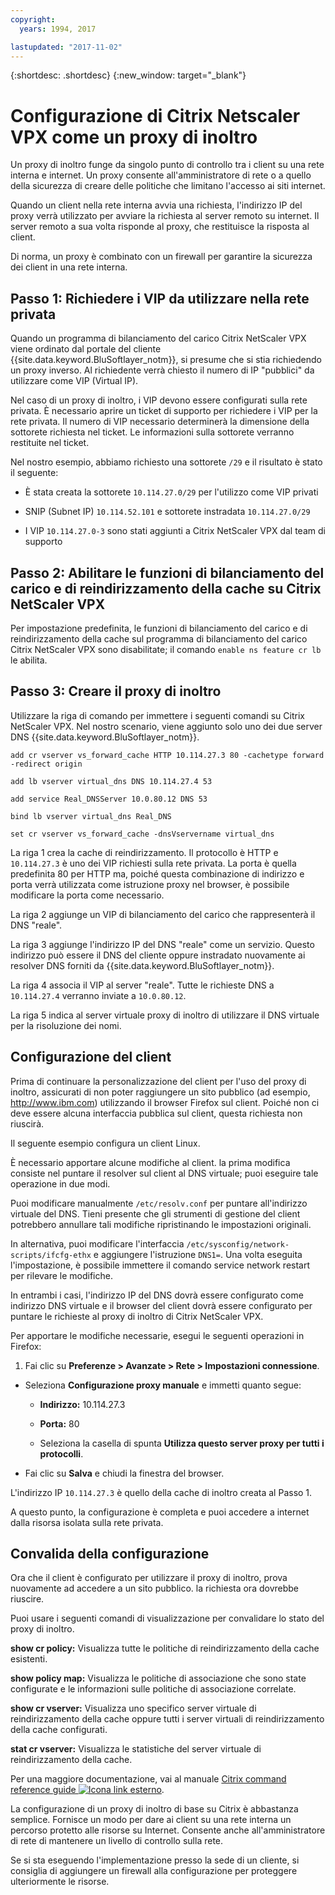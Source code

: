 ```yaml
---
copyright:
  years: 1994, 2017

lastupdated: "2017-11-02"
---
```


{:shortdesc: .shortdesc}
{:new_window: target="_blank"}

# Configurazione di Citrix Netscaler VPX come un proxy di inoltro

Un proxy di inoltro funge da singolo punto di controllo tra i client su una rete interna e internet. Un proxy consente all'amministratore di rete o a quello della sicurezza di creare delle politiche che limitano l'accesso ai siti internet.

Quando un client nella rete interna avvia una richiesta, l'indirizzo IP del proxy verrà utilizzato per avviare la richiesta al server remoto su internet. Il server remoto a sua volta risponde al proxy, che restituisce la risposta al client.

Di norma, un proxy è combinato con un firewall per garantire la sicurezza dei client in una rete interna.

## Passo 1: Richiedere i VIP da utilizzare nella rete privata 

Quando un programma di bilanciamento del carico Citrix NetScaler VPX viene ordinato dal portale del cliente {{site.data.keyword.BluSoftlayer_notm}}, si presume che si stia richiedendo un proxy inverso. Al richiedente verrà chiesto il numero di IP "pubblici" da utilizzare come VIP (Virtual IP).

Nel caso di un proxy di inoltro, i VIP devono essere configurati sulla rete privata. È necessario aprire un ticket di supporto per richiedere i VIP per la rete privata. Il numero di VIP necessario determinerà la dimensione della sottorete richiesta nel ticket. Le informazioni sulla sottorete verranno restituite nel ticket.

Nel nostro esempio, abbiamo richiesto una sottorete `/29` e il risultato è stato il seguente:

* È stata creata la sottorete `10.114.27.0/29` per l'utilizzo come VIP privati

* SNIP (Subnet IP) `10.114.52.101` e sottorete instradata `10.114.27.0/29`

* I VIP `10.114.27.0-3` sono stati aggiunti a Citrix NetScaler VPX dal team di supporto

## Passo 2: Abilitare le funzioni di bilanciamento del carico e di reindirizzamento della cache su Citrix NetScaler VPX

Per impostazione predefinita, le funzioni di bilanciamento del carico e di reindirizzamento della cache sul programma di bilanciamento del carico Citrix NetScaler VPX sono disabilitate; il comando `enable ns feature cr lb` le abilita.


## Passo 3: Creare il proxy di inoltro

Utilizzare la riga di comando per immettere i seguenti comandi su Citrix NetScaler VPX. Nel nostro scenario, viene aggiunto solo uno dei due server DNS {{site.data.keyword.BluSoftlayer_notm}}.  

```
add cr vserver vs_forward_cache HTTP 10.114.27.3 80 -cachetype forward -redirect origin

add lb vserver virtual_dns DNS 10.114.27.4 53

add service Real_DNSServer 10.0.80.12 DNS 53

bind lb vserver virtual_dns Real_DNS

set cr vserver vs_forward_cache -dnsVservername virtual_dns
```

La riga 1 crea la cache di reindirizzamento. Il protocollo è HTTP e `10.114.27.3` è uno dei VIP richiesti sulla rete privata. La porta è quella predefinita 80 per HTTP ma, poiché questa combinazione di indirizzo e porta verrà utilizzata come istruzione proxy nel browser, è possibile modificare la porta come necessario.

La riga 2 aggiunge un VIP di bilanciamento del carico che rappresenterà il DNS "reale".

La riga 3 aggiunge l'indirizzo IP del DNS "reale" come un servizio. Questo indirizzo può essere il DNS del cliente oppure instradato nuovamente ai resolver DNS forniti da {{site.data.keyword.BluSoftlayer_notm}}.

La riga 4 associa il VIP al server "reale". Tutte le richieste DNS a `10.114.27.4` verranno inviate a `10.0.80.12`.

La riga 5 indica al server virtuale proxy di inoltro di utilizzare il DNS virtuale per la risoluzione dei nomi.

## Configurazione del client

Prima di continuare la personalizzazione del client per l'uso del proxy di inoltro, assicurati di non poter raggiungere un sito pubblico (ad esempio, http://www.ibm.com) utilizzando il browser Firefox sul client. Poiché non ci deve essere alcuna interfaccia pubblica sul client, questa richiesta non riuscirà. 

Il seguente esempio configura un client Linux.

È necessario apportare alcune modifiche al client. la prima modifica consiste nel puntare il resolver sul client al DNS virtuale; puoi eseguire tale operazione in due modi.

Puoi modificare manualmente `/etc/resolv.conf` per puntare all'indirizzo virtuale del DNS. Tieni presente che gli strumenti di gestione del client potrebbero annullare tali modifiche ripristinando le impostazioni originali.  

In alternativa, puoi modificare l'interfaccia `/etc/sysconfig/network-scripts/ifcfg-ethx` e aggiungere l'istruzione `DNS1=`. Una volta eseguita l'impostazione, è possibile immettere il comando service network restart per rilevare le modifiche.

In entrambi i casi, l'indirizzo IP del DNS dovrà essere configurato come indirizzo DNS virtuale e il browser del client dovrà essere configurato per puntare le richieste al proxy di inoltro di Citrix NetScaler VPX.

Per apportare le modifiche necessarie, esegui le seguenti operazioni in Firefox:

1. Fai clic su **Preferenze > Avanzate > Rete > Impostazioni connessione**.

* Seleziona **Configurazione proxy manuale** e immetti quanto segue:

  * **Indirizzo:** 10.114.27.3

  * **Porta:** 80

  * Seleziona la casella di spunta **Utilizza questo server proxy per tutti i protocolli**.

* Fai clic su **Salva** e chiudi la finestra del browser.

L'indirizzo IP `10.114.27.3` è quello della cache di inoltro creata al Passo 1.

A questo punto, la configurazione è completa e puoi accedere a internet dalla risorsa isolata sulla rete privata.

## Convalida della configurazione

Ora che il client è configurato per utilizzare il proxy di inoltro, prova nuovamente ad accedere a un sito pubblico. la richiesta ora dovrebbe riuscire.

Puoi usare i seguenti comandi di visualizzazione per convalidare lo stato del proxy di inoltro.

**show cr policy:** Visualizza tutte le politiche di reindirizzamento della cache esistenti.

**show policy map:** Visualizza le politiche di associazione che sono state configurate e le informazioni sulle politiche di associazione correlate.

**show cr vserver:** Visualizza uno specifico server virtuale di reindirizzamento della cache oppure tutti i server virtuali di reindirizzamento della cache configurati.

**stat cr vserver:** Visualizza le statistiche del server virtuale di reindirizzamento della cache.

Per una maggiore documentazione, vai al manuale [Citrix command reference guide ![Icona link esterno](../../icons/launch-glyph.svg "Icona link esterno")](https://support.citrix.com/servlet/KbServlet/download/20679-102-665857/NS-CommandReference-Guide.pdf).

La configurazione di un proxy di inoltro di base su Citrix è abbastanza semplice. Fornisce un modo per dare ai client su una rete interna un percorso protetto alle risorse su Internet. Consente anche all'amministratore di rete di mantenere un livello di controllo sulla rete.

Se si sta eseguendo l'implementazione presso la sede di un cliente, si consiglia di aggiungere un firewall alla configurazione per proteggere ulteriormente le risorse.
